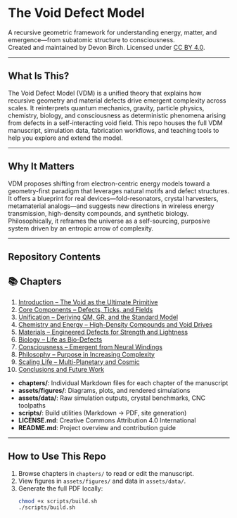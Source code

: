 # The Void Defect Model

A recursive geometric framework for understanding energy, matter, and emergence—from subatomic structure to consciousness.  
Created and maintained by Devon Birch. Licensed under [CC BY 4.0](LICENSE.md).

---

## What Is This?

The Void Defect Model (VDM) is a unified theory that explains how recursive geometry and material defects drive emergent complexity across scales. It reinterprets quantum mechanics, gravity, particle physics, chemistry, biology, and consciousness as deterministic phenomena arising from defects in a self-interacting void field. This repo houses the full VDM manuscript, simulation data, fabrication workflows, and teaching tools to help you explore and extend the model.

---

## Why It Matters

VDM proposes shifting from electron-centric energy models toward a geometry-first paradigm that leverages natural motifs and defect structures. It offers a blueprint for real devices—fold-resonators, crystal harvesters, metamaterial analogs—and suggests new directions in wireless energy transmission, high-density compounds, and synthetic biology. Philosophically, it reframes the universe as a self-sourcing, purposive system driven by an entropic arrow of complexity.

---

## Repository Contents
## 📚 Chapters

1. [Introduction – The Void as the Ultimate Primitive](chapter1.md)  
2. [Core Components – Defects, Ticks, and Fields](chapter2.md)  
3. [Unification – Deriving QM, GR, and the Standard Model](chapter3.md)  
4. [Chemistry and Energy – High-Density Compounds and Void Drives](chapter4.md)  
5. [Materials – Engineered Defects for Strength and Lightness](chapter5.md)  
6. [Biology – Life as Bio-Defects](chapter6.md)  
7. [Consciousness – Emergent from Neural Windings](chapter7.md)  
8. [Philosophy – Purpose in Increasing Complexity](chapter8.md)  
9. [Scaling Life – Multi-Planetary and Cosmic](chapter9.md)  
10. [Conclusions and Future Work](chapter10.md)
- **chapters/**: Individual Markdown files for each chapter of the manuscript  
- **assets/figures/**: Diagrams, plots, and rendered simulations  
- **assets/data/**: Raw simulation outputs, crystal benchmarks, CNC toolpaths  
- **scripts/**: Build utilities (Markdown → PDF, site generation)  
- **LICENSE.md**: Creative Commons Attribution 4.0 International  
- **README.md**: Project overview and contribution guide

---

## How to Use This Repo

1. Browse chapters in `chapters/` to read or edit the manuscript.  
2. View figures in `assets/figures/` and data in `assets/data/`.  
3. Generate the full PDF locally:
   ```bash
   chmod +x scripts/build.sh
   ./scripts/build.sh
